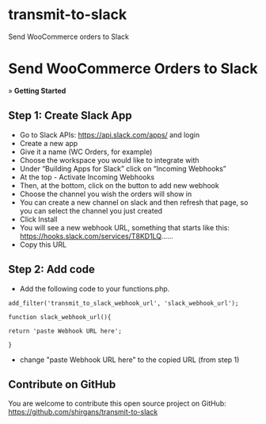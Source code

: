 # transmit-to-slack
Send WooCommerce orders to Slack

Send WooCommerce Orders to Slack
======

» **Getting Started**

Step 1: Create Slack App
------------------------
- Go to Slack APIs: https://api.slack.com/apps/ and login
- Create a new app
- Give it a name (WC Orders, for example)
- Choose the workspace you would like to integrate with
- Under “Building Apps for Slack” click on “Incoming Webhooks”
- At the top - Activate Incoming Webhooks
- Then, at the bottom, click on the button to add new webhook
- Choose the channel you wish the orders will show in
- You can create a new channel on slack and then refresh that page, so you can select the channel you just created
- Click Install
- You will see a new webhook URL, something that starts like this: https://hooks.slack.com/services/T8KD1LQ...... 
- Copy this URL

Step 2: Add code
----------------
- Add the following code to your functions.php.

`add_filter('transmit_to_slack_webhook_url', 'slack_webhook_url');`

`function slack_webhook_url(){`

`return 'paste Webhook URL here';`
   
`}`

- change "paste Webhook URL here" to the copied URL (from step 1)

Contribute on GitHub
--------------------
You are welcome to contribute this open source project on GitHub:
https://github.com/shirgans/transmit-to-slack
